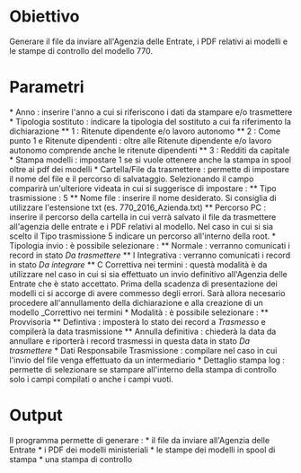 # Obiettivo

Generare il file da inviare all'Agenzia delle Entrate, i PDF relativi ai modelli e le stampe di controllo del modello 770.

# Parametri
 \* Anno :  inserire l'anno a cui si riferiscono i dati da stampare e/o trasmettere
 \* Tipologia sostituto :  indicare la tipologia del sostituto a cui fa riferimento la dichiarazione
 \*\* 1 :  Ritenute dipendente e/o lavoro autonomo
 \*\* 2 :  Come punto 1 e Ritenute dipendenti :  oltre alle Ritenute dipendente e/o lavoro autonomo        comprende anche le ritenute dipendenti
 \*\* 3 :  Redditi da capitale
 \* Stampa modelli :  impostare 1 se si vuole ottenere anche la stampa in spool oltre ai pdf dei modelli
 \* Cartella/File da trasmettere :  permette di impostare il nome del file e il percorso di salvataggio. Selezionando il campo comparirà un'ulteriore videata in cui si suggerisce di impostare : 
 \*\* Tipo trasmissione :  5
 \*\* Nome file :  inserire il nome desiderato. Si consiglia di utilizzare l'estensione txt (es. 770_2016_Azienda.txt)
 \*\* Percorso PC :  inserire il percorso della cartella in cui verrà salvato il file da trasmettere all'agenzia delle entrate e i PDF relativi al modello. Nel caso in cui si sia scelto il Tipo trasmissione 5 indicare un percorso all'interno della root.
 \* Tipologia invio :  è possibile selezionare : 
 \*\* Normale :  verranno comunicati i record in stato _Da trasmettere_
 \*\* I Integrativa :  verranno comunicati i record in stato _Da integrare_
 \*\* C Correttiva nei termini :  questà modalità è da utilizzare nel caso in cui si sia effettuato un invio definitivo all'Agenzia delle Entrate che è stato accettato. Prima della scadenza di presentazione dei modelli ci si accorge di avere commesso degli errori. Sarà allora necesario procedere all'annullamento della dichiarazione e alla creazione di un modello _Correttivo nei termini
 \* Modalità :  è possibile selezionare : 
 \*\* Provvisoria
 \*\* Defintiva :  imposterà lo stato dei record a _Trasmesso_ e compilerà la data trasmissione
 \*\* Annulla definitiva :  chiederà la data da annullare e riporterà i record trasmessi in questa data in stato _Da trasmettere_
 \* Dati Responsabile Trasmissione :  compilare nel caso in cui l'invio del file venga effettuato da un intermediario
 \* Dettaglio stampa log :  permette di selezionare se stampare all'interno della stampa di controllo solo i campi compilati o anche i campi vuoti.

# Output
Il programma permette di generare : 
 \* il file da inviare all'Agenzia delle Entrate
 \* i PDF dei modelli ministeriali
 \* le stampe dei modelli in spool di stampa
 \* una stampa di controllo
